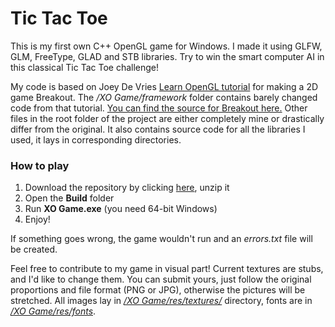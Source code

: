 # Tic Tac Toe
This is my first own C++ OpenGL game for Windows. I made it using GLFW, GLM, FreeType, GLAD and STB libraries.
Try to win the smart computer AI in this classical Tic Tac Toe challenge!

My code is based on Joey De Vries [Learn OpenGL tutorial](https://learnopengl.com/) for making a 2D game Breakout. The */XO Game/framework* folder contains barely changed code from that tutorial. [You can find the source for Breakout here.](https://github.com/JoeyDeVries/LearnOpenGL/tree/master/src/7.in_practice/3.2d_game/0.full_source) Other files in the root folder of the project are either completely mine or drastically differ from the original.
It also contains source code for all the libraries I used, it lays in corresponding directories.
 ### How to play
 1. Download the repository by clicking [here](https://github.com/tiresoti/xo-game/archive/refs/heads/main.zip), unzip it
 2. Open the **Build** folder
 3. Run **XO Game.exe** (you need 64-bit Windows)
 4. Enjoy!

If something goes wrong, the game wouldn't run and an *errors.txt* file will be created.

Feel free to contribute to my game in visual part! Current textures are stubs, and I'd like to change them.
You can submit yours, just follow the original proportions and file format (PNG or JPG), otherwise the pictures will be stretched. All images lay in [*/XO Game/res/textures/*](https://github.com/tiresoti/xo-game/tree/main/XO%20Game/res/textures) directory, fonts are in [*/XO Game/res/fonts*](https://github.com/tiresoti/xo-game/tree/main/XO%20Game/res/fonts).
